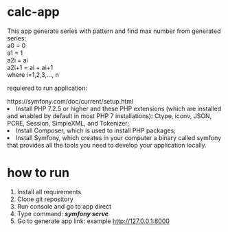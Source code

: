 # calc-app
This app generate series with pattern and find max number from generated series:
<br />
a0 = 0
<br />
a1 = 1
<br />
a2i = ai
<br />
a2i+1 = ai + ai+1
<br />
where i=1,2,3,..., n

requiered to run application:
<link>https://symfony.com/doc/current/setup.html</link>
<lo>
    <li>Install PHP 7.2.5 or higher and these PHP extensions (which are installed and enabled by default in most PHP 7 installations): Ctype, iconv, JSON, PCRE, Session, SimpleXML, and Tokenizer;</li>
    <li>Install Composer, which is used to install PHP packages;</li>
    <li>Install Symfony, which creates in your computer a binary called symfony that provides all the tools you need to develop your application locally.</li>
</lo>

# how to run
1. Install all requirements  
2. Clone git repository
3. Run console and go to app direct
4. Type command: <i><b>symfony serve</b></i>
5. Go to generate app link: example <link>http://127.0.0.1:8000</link>
